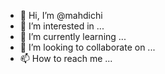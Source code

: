 - 👋 Hi, I’m @mahdichi
- 👀 I’m interested in ...
- 🌱 I’m currently learning ...
- 💞️ I’m looking to collaborate on ...
- 📫 How to reach me ...

<!---
mahdichi/mahdichi is a ✨ special ✨ repository because its `README.md` (this file) appears on your GitHub profile.
You can click the Preview link to take a look at your changes.
--->
